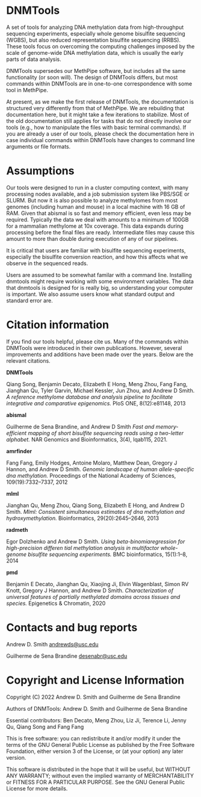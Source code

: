 # DNMTools

A set of tools for analyzing DNA methylation data from high-throughput
sequencing experiments, especially whole genome bisulfite sequencing
(WGBS), but also reduced representation bisulfite sequencing
(RRBS). These tools focus on overcoming the computing challenges
imposed by the scale of genome-wide DNA methylation data, which is
usually the early parts of data analysis.

DNMTools supersedes our MethPipe software, but includes all the same
functionality (or soon will). The design of DNMTools differs, but most
commands within DNMTools are in one-to-one correspondence with some
tool in MethPipe.

At present, as we make the first release of DNMTools, the
documentation is structured very differently from that of MethPipe. We
are rebuilding that documentation here, but it might take a few
iterations to stabilize. Most of the old documentation still applies
for tasks that do not directly involve our tools (e.g., how to
manipulate the files with basic terminal commands). If you are already
a user of our tools, please check the documentation here in case
individual commands within DNMTools have changes to command line
arguments or file formats.

# Assumptions

Our tools were designed to run in a cluster computing context, with
many processing nodes available, and a job submission system like
PBS/SGE or SLURM. But now it is also possible to analyze methylomes
from most genomes (including human and mouse) in a local machine with
16 GB of RAM. Given that abismal is so fast and memory efficient, even
less may be required. Typically the data we deal with amounts to a
minimum of 100GB for a mammalian methylome at 10x coverage. This data
expands during processing before the final files are ready.
Intermediate files may cause this amount to more than double during
execution of any of our pipelines.

It is critical that users are familiar with bisulfite sequencing
experiments, especially the bisulfite conversion reaction, and how
this affects what we observe in the sequenced reads.

Users are assumed to be somewhat familar with a command line.
Installing dnmtools might require working with some environment
variables. The data that dnmtools is designed for is really big, so
understanding your computer is important. We also assume users know
what standard output and standard error are.

# Citation information

If you find our tools helpful, please cite us. Many of the commands
within DNMTools were introduced in their own publications. However,
several improvements and additions have been made over the years.
Below are the relevant citations.

**DNMTools**

Qiang Song, Benjamin Decato, Elizabeth E Hong, Meng Zhou, Fang Fang,
Jianghan Qu, Tyler Garvin, Michael Kessler, Jun Zhou, and Andrew D
Smith. *A reference methylome database and analysis pipeline to
facilitate integrative and comparative epigenomics.* PloS ONE,
8(12):e81148, 2013

**abismal**

Guilherme de Sena Brandine, and Andrew D Smith *Fast and
memory-efficient mapping of short bisulfite sequencing reads using a
two-letter alphabet.* NAR Genomics and Bioinformatics, 3(4), lqab115,
2021.

**amrfinder**

Fang Fang, Emily Hodges, Antoine Molaro, Matthew Dean, Gregory J
Hannon, and Andrew D Smith. *Genomic landscape of human
allele-specific dna methylation.* Proceedings of the National Academy
of Sciences, 109(19):7332–7337, 2012

**mlml**

Jianghan Qu, Meng Zhou, Qiang Song, Elizabeth E Hong, and Andrew D
Smith. *Mlml: Consistent simultaneous estimates of dna methylation and
hydroxymethylation.* Bioinformatics, 29(20):2645–2646, 2013

**radmeth**

Egor Dolzhenko and Andrew D Smith.  *Using beta-binomiaregression for
high-precision differen tial methylation analysis in multifactor
whole-genome bisulfite sequencing experiments.* BMC bioinformatics,
15(1):1–8, 2014

**pmd**

Benjamin E Decato, Jianghan Qu, Xiaojing Ji, Elvin Wagenblast, Simon
RV Knott, Gregory J Hannon, and Andrew D Smith. *Characterization of
universal features of partially methylated domains across tissues and
species.* Epigenetics & Chromatin, 2020

Contacts and bug reports
========================

Andrew D. Smith
andrewds@usc.edu

Guilherme de Sena Brandine
desenabr@usc.edu

Copyright and License Information
=================================

Copyright (C) 2022
Andrew D. Smith and Guilherme de Sena Brandine

Authors of DNMTools: Andrew D. Smith and Guilherme de Sena Brandine

Essential contributors: Ben Decato, Meng Zhou, Liz Ji, Terence Li,
Jenny Qu, Qiang Song and Fang Fang

This is free software: you can redistribute it and/or modify it under
the terms of the GNU General Public License as published by the Free
Software Foundation, either version 3 of the License, or (at your
option) any later version.

This software is distributed in the hope that it will be useful, but
WITHOUT ANY WARRANTY; without even the implied warranty of
MERCHANTABILITY or FITNESS FOR A PARTICULAR PURPOSE.  See the GNU
General Public License for more details.
